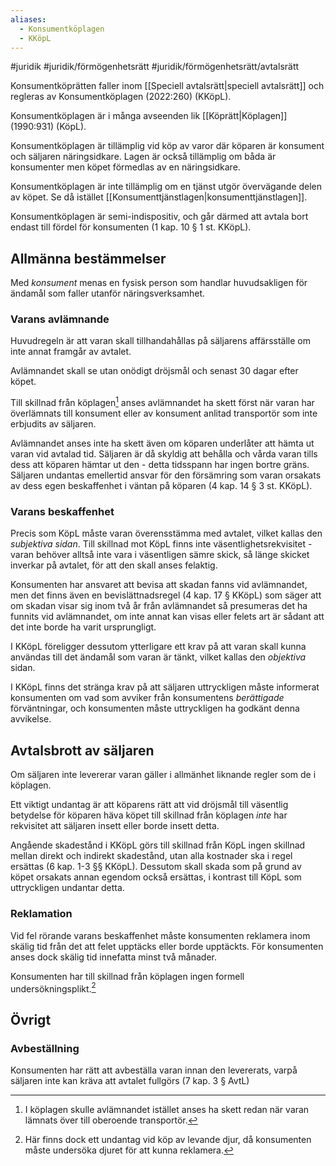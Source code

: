 ```yaml
---
aliases:
  - Konsumentköplagen
  - KKöpL
---
```

#juridik #juridik/förmögenhetsrätt #juridik/förmögenhetsrätt/avtalsrätt 

Konsumentköprätten faller inom [[Speciell avtalsrätt|speciell avtalsrätt]] och regleras av Konsumentköplagen (2022:260) (KKöpL).

Konsumentköplagen är i många avseenden lik [[Köprätt|Köplagen]] (1990:931) (KöpL).

Konsumentköplagen är tillämplig vid köp av varor där köparen är konsument och säljaren näringsidkare. Lagen är också tillämplig om båda är konsumenter men köpet förmedlas av en näringsidkare.

Konsumentköplagen är inte tillämplig om en tjänst utgör övervägande delen av köpet. Se då istället [[Konsumenttjänstlagen|konsumenttjänstlagen]].

Konsumentköplagen är semi-indispositiv, och går därmed att avtala bort endast till fördel för konsumenten (1 kap. 10 § 1 st. KKöpL).
## Allmänna bestämmelser
Med *konsument* menas en fysisk person som handlar huvudsakligen för ändamål som faller utanför näringsverksamhet.
### Varans avlämnande
Huvudregeln är att varan skall tillhandahållas på säljarens affärsställe om inte annat framgår av avtalet.

Avlämnandet skall se utan onödigt dröjsmål och senast 30 dagar efter köpet.

Till skillnad från köplagen[^1] anses avlämnandet ha skett först när varan har överlämnats till konsument eller av konsument anlitad transportör som inte erbjudits av säljaren.

Avlämnandet anses inte ha skett även om köparen underlåter att hämta ut varan vid avtalad tid. Säljaren är då skyldig att behålla och vårda varan tills dess att köparen hämtar ut den - detta tidsspann har ingen bortre gräns. Säljaren undantas emellertid ansvar för den försämring som varan orsakats av dess egen beskaffenhet i väntan på köparen (4 kap. 14 § 3 st. KKöpL).
### Varans beskaffenhet
Precis som KöpL måste varan överensstämma med avtalet, vilket kallas den *subjektiva sidan*. Till skillnad mot KöpL finns inte väsentlighetsrekvisitet - varan behöver alltså inte vara i väsentligen sämre skick, så länge skicket inverkar på avtalet, för att den skall anses felaktig.

Konsumenten har ansvaret att bevisa att skadan fanns vid avlämnandet, men det finns även en bevislättnadsregel (4 kap. 17 § KKöpL) som säger att om skadan visar sig inom två år från avlämnandet så presumeras det ha funnits vid avlämnandet, om inte annat kan visas eller felets art är sådant att det inte borde ha varit ursprungligt.

I KKöpL föreligger dessutom ytterligare ett krav på att varan skall kunna användas till det ändamål som varan är tänkt, vilket kallas den *objektiva* sidan.

I KKöpL finns det stränga krav på att säljaren uttryckligen måste informerat konsumenten om vad som avviker från konsumentens *berättigade* förväntningar, och konsumenten måste uttryckligen ha godkänt denna avvikelse.

[^1]: I köplagen skulle avlämnandet istället anses ha skett redan när varan lämnats över till oberoende transportör.
## Avtalsbrott av säljaren
Om säljaren inte levererar varan gäller i allmänhet liknande regler som de i köplagen.

Ett viktigt undantag är att köparens rätt att vid dröjsmål till väsentlig betydelse för köparen häva köpet till skillnad från köplagen *inte* har rekvisitet att säljaren insett eller borde insett detta.

Angående skadestånd i KKöpL görs till skillnad från KöpL ingen skillnad mellan direkt och indirekt skadestånd, utan alla kostnader ska i regel ersättas (6 kap. 1-3 §§ KKöpL). Dessutom skall skada som på grund av köpet orsakats annan egendom också ersättas, i kontrast till KöpL som uttryckligen undantar detta.
### Reklamation
Vid fel rörande varans beskaffenhet måste konsumenten reklamera inom skälig tid från det att felet upptäcks eller borde upptäckts. För konsumenten anses dock skälig tid innefatta minst två månader.

Konsumenten har till skillnad från köplagen ingen formell undersökningsplikt.[^2]
## Övrigt
### Avbeställning
Konsumenten har rätt att avbeställa varan innan den levererats, varpå säljaren inte kan kräva att avtalet fullgörs (7 kap. 3 § AvtL)

[^2]: Här finns dock ett undantag vid köp av levande djur, då konsumenten måste undersöka djuret för att kunna reklamera.